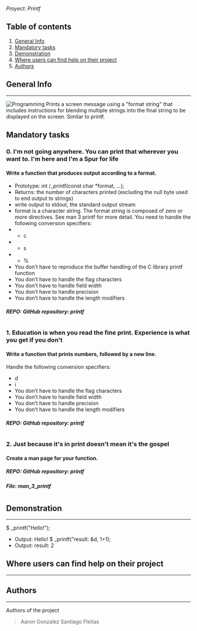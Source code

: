 <em> Proyect: Printf </em>
## Table of contents
1. [General Info](#general-info)
2. [Mandatory tasks](#Mandatory-tasks)
3. [Demonstration](#Demonstration-with-test-6)
4. [Where users can find help on their project](#Where-users-can-find-help-on-their-project)
5. [Authors](#Authors)
## General Info
***
![Programming](https://th.bing.com/th/id/R.d7e2c996ba4a5960da1b5fc90a31f3be?rik=C7qznfiyAwSj3A&pid=ImgRaw&r=0)
Prints a screen message using a "format string" that includes instructions for blending multiple strings into the final string to be displayed on the screen. Similar to printf.
## Mandatory tasks

### 0. I'm not going anywhere. You can print that wherever you want to. I'm here and I'm a Spur for life
#### Write a function that produces output according to a format.
* Prototype: int /_printf(const char *format, ...);
* Returns: the number of characters printed (excluding the null byte used to end output to strings)
* write output to stdout, the standard output stream
* format is a character string. The format string is composed of zero or more directives. See man 3 printf for more detail. You need to handle the following conversion specifiers:
* * c
* * s
* * %
* You don’t have to reproduce the buffer handling of the C library printf function
* You don’t have to handle the flag characters
* You don’t have to handle field width
* You don’t have to handle precision
* You don’t have to handle the length modifiers
##### REPO: GitHub repository: printf
#
### 1. Education is when you read the fine print. Experience is what you get if you don't
#### Write a function that prints numbers, followed by a new line.
Handle the following conversion specifiers:
* d
* i
* You don’t have to handle the flag characters
* You don’t have to handle field width
* You don’t have to handle precision
* You don’t have to handle the length modifiers
##### REPO: GitHub repository: printf
#
### 2. Just because it's in print doesn't mean it's the gospel
#### Create a man page for your function.
##### REPO: GitHub repository: printf
##### File: man_3_printf
#
## Demonstration
***
$ _printf("Hello!");
* Output: Hello!
$ _printf("result: &d, 1+1);
* Output: result: 2
## Where users can find help on their project
***

## Authors
***
Authors of the project
> Aaron Gonzalez
> Santiago Fleitas
